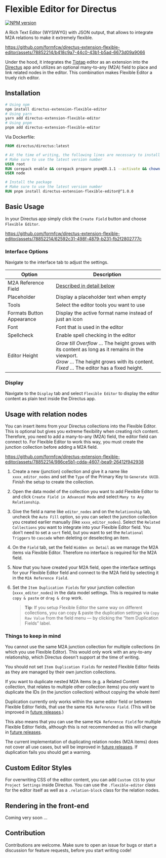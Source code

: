 # Flexible Editor for Directus

[![NPM version](https://img.shields.io/npm/v/directus-extension-flexible-editor)](https://www.npmjs.com/package/directus-extension-flexible-editor)

<!-- NOTE: [extension-description] Sync description with GitHub, custom-messages.ts and package.json -->

A Rich Text Editor (WYSIWYG) with JSON output, that allows to integrate M2A relations to make it extremely flexible.

https://github.com/formfcw/directus-extension-flexible-editor/assets/78852214/b418c9a7-44c0-43b1-b5ad-6673d09a9066

Under the hood, it integrates the [Tiptap](https://github.com/ueberdosis/tiptap) editor as an extension into the [Directus](https://github.com/directus/directus) app and utilizes an optional many-to-any (M2A) field to place and link related nodes in the editor. This combination makes Flexible Editor a truely rich editor.

## Installation

```sh
# Using npm
npm install directus-extension-flexible-editor
# Using yarn
yarn add directus-extension-flexible-editor
# Using pnpm
pnpm add directus-extension-flexible-editor
```

Via Dockerfile:

```Dockerfile
FROM directus/directus:latest

# At the time of writing, the following lines are necessary to install an extension
# Make sure to use the latest version number
USER root
RUN corepack enable && corepack prepare pnpm@8.1.1 --activate && chown node:node /directus
USER node

# Install the package
# Make sure to use the latest version number
RUN pnpm install directus-extension-flexible-editor@^1.0.0
```

## Basic Usage

In your Directus app simply click the `Create Field` button and choose `Flexible Editor`.

https://github.com/formfcw/directus-extension-flexible-editor/assets/78852214/62592c31-498f-4879-b231-fb2f2802777c

### Interface Options

Navigate to the interface tab to adjust the settings.

| Option                    | Description                                                                                                                                                                                |
| ------------------------- | ------------------------------------------------------------------------------------------------------------------------------------------------------------------------------------------ |
| M2A Reference Field       | [Described in detail below](#usage-with-relation-nodes)                                                                                                                                    |
| Placeholder               | Display a placeholder text when empty                                                                                                                                                      |
| Tools                     | Select the editor tools you want to use                                                                                                                                                    |
| Formats Button Appearance | Display the active format name instead of just an icon                                                                                                                                     |
| Font                      | Font that is used in the editor                                                                                                                                                            |
| Spellcheck                | Enable spell checking in the editor                                                                                                                                                        |
| Editor Height             | _Grow till Overflow_ … The height grows with its content as long as it remains in the viewport.<br>_Grow_ … The height grows with its content.<br>_Fixed_ … The editor has a fixed height. |

### Display

Navigate to the `Display` tab and select `Flexible Editor` to display the editor content as plain text inside the Directus app.

## Usage with relation nodes

<!-- Sync heading with link above `#usage-with-relation-nodes` -->

You can insert items from your Directus collections into the Flexible Editor. This is optional but gives you extreme flexibility when creating rich content. Therefore, you need to add a many-to-any (M2A) field, the editor field can connect to. For Flexible Editor to work this way, you must create the junction collection before adding a M2A field.

https://github.com/formfcw/directus-extension-flexible-editor/assets/78852214/986ce5b1-cdda-4607-bea9-26412f942938

1. Create a new (junction) collection and give it a name like `xxxx_editor_nodes` and set the `Type` of the Primary Key to `Generate UUID`. Finish the setup to create the collection.

2. Open the data model of the collection you want to add Flexible Editor to and click `Create Field in Advanced Mode` and select `Many to Any Relationship`.

3. Give the field a name like `editor_nodes` and on the `Relationship` tab, uncheck the `Auto Fill` option, so you can select the junction collection you created earlier manually (like `xxxx_editor_nodes`). Select the `Related Collections` you want to integrate into your Flexible Editor field. You don’t need to set a `sort` field, but you want to set the `Relational Triggers` to `cascade` when deleting or deselecting an item.

4. On the `Field` tab, set the field `Hidden on Detail` as we manage the M2A items via Flexible Editor. Therefore no interface is required for the M2A field.

5. Now that you have created your M2A field, open the interface settings for your Flexible Editor field and connect to the M2A field by selecting it in the `M2A Reference Field`.

6. Set the `Item Duplication Fields` for your junction collection (`xxxx_editor_nodes`) in the data model settings. This is required to make `copy & paste` or `drag & drop` work.

    > **Tip**: If you setup Flexible Editor the same way on different collections, you can copy & paste the duplication settings via `Copy Raw Value` from the field menu — by clicking the “Item Duplication Fields” label.

### Things to keep in mind

You cannot use the same M2A junction collection for multiple collections (in which you use Flexible Editor). This would only work with an any-to-any relationship, which Directus doesn't support at the time of writing.

You should not set `Item Duplication Fields` for nested Flexible Editor fields as they are managed by their own junction collections.

If you want to duplicate nested M2A items (e.g. a Related Content collection, that relates to multiple other collection items) you only want to duplicate the IDs (in the junction collection) without copying the whole item!

<!-- TODO: [Stage 2][docs] Duplication -->

Duplication currently only works within the same editor field or between Flexible Editor fields, that use the same `M2A Reference Field`. (This will be improved in [future releases](https://github.com/formfcw/directus-extension-flexible-editor/discussions/categories/feature-request).)

This also means that you can use the same `M2A Reference Field` for multiple Flexible Editor fields, although this is not recommended as this will change in [future releases](https://github.com/formfcw/directus-extension-flexible-editor/discussions/categories/feature-request).

The current implementation of duplicating relation nodes (M2A items) does not cover all use cases, but will be improved in [future releases](https://github.com/formfcw/directus-extension-flexible-editor/discussions/categories/feature-request). If duplication fails you should get a warning.

## Custom Editor Styles

For overwriting CSS of the editor content, you can add `Custom CSS` to your `Project Settings` inside Directus. You can use the `.flexible-editor` class for the editor itself as well as a `.relation-block` class for the relation nodes.

## Rendering in the front-end

<!-- TODO: [docs] Rendering -->

Coming very soon …

## Contribution

Contributions are welcome. Make sure to open an issue for bugs or start a discussion for feature requests, before you start writing code!
